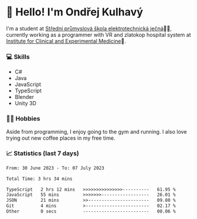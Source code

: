 # 👋 Hello! I'm Ondřej Kulhavý

I'm a student at [Střední průmyslová škola elektrotechnická ječná](https://www.spsejecna.cz/)👨‍🎓, currently working as a programmer with VR and zlatokop hospital system at [Institute for Clinical and Experimental Medicine](https://www.ikem.cz/en/)🏥.

### 💻 Skills
- C#
- Java
- JavaScript
- TypeScript
- Blender
- Unity 3D

### 🏋️‍♂️ Hobbies

Aside from programming, I enjoy going to the gym and running. I also love trying out new coffee places in my free time.

### 📈 Statistics (last 7 days)
<!--START_SECTION:waka-->

```txt
From: 30 June 2023 - To: 07 July 2023

Total Time: 3 hrs 34 mins

TypeScript   2 hrs 12 mins   >>>>>>>>>>>>>>>----------   61.95 %
JavaScript   55 mins         >>>>>>>------------------   26.01 %
JSON         21 mins         >>-----------------------   09.80 %
Git          4 mins          >------------------------   02.17 %
Other        0 secs          -------------------------   00.06 %
```

<!--END_SECTION:waka-->



